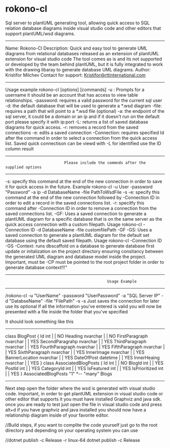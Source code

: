 # rokono-cl
Sql server to plantUML generating tool, allowing quick access to SQL relation database diagrams inside visual studio code and other editors that support plantUML/wsd diagrams. 


-----------------------------------------------------------------------------------------------------------
Name: Rokono-Cl
Description: Quick and easy tool to generate UML diagrams from relational databases released as an extension of plantUML extension for visual studio code
The tool comes as is and its not supported or developed by the team behind plantUML, but it is fully integrated to work with the drawing libaray to generate database UML diagrams.
Author: Kristifor Milchev
Contact for support: Kristifor@rttinternational.com

-----------------------------------------------------------------------------------------------------------

Usage example rokono-cl [options] [commands]
-u : Prompts for a username it should be an account that has access to view table relationships.
-password: requires a valid password for the current sql user
-d: the default database that will be used to generate a *.wsd diagram 
-file: requires a path that will point to a *.wsd file (optional) 
-a: the endpoint of the sql server, it could be a domain or an ip and if it doesn't run on the default port please specify it with ip:port
-L: returns a list of saved database diagrams for quick access.
-r: removes a record from the saved connections
-e: edits a saved connection
-Connection: requires specified Id after the command in order to select a connection from the quick access list. Saved quick connectison can be viewd with -L for identified use the ID column result

-----------------------------------------------------------------------------------------------------------
                              Please include the commnds after the supplied options                         
-----------------------------------------------------------------------------------------------------------
-s: specify this command at the end of the new connection in order to save it for quick access in the future. Example rokono-cl -u User -password \"Password\" -a ip -d DatabaseName -file PathToWsdFile -s 
-e: specify this command at the end of the new connection followed by -Connection ID in order to edit a record in the saved connections list.
-r: specitfy this command after -Connection ID in order to remove a connection from the saved connections list.
-GF: Uses a saved connection to generate a plantUML diagram for a specific database that is on the same server as the quick access connection with a custom filepath. Usage rokono-cl -Connection ID -d DatabaseName -file customfilePath -GF
-GS: Uses a saved connection to generate a plantUML diagram for the default set database using the default saved filepath. Usage rokono-cl -Connection ID -GS
-Context: runs dbscaffold on a database to generate database first update or initalization on the project directory ensuring consitancy between the generated UML diagram and database model inside the project. Important, must be -CP must be pointed to the root project folder in order to generate database context!!!"

-----------------------------------------------------------------------------------------------------------
                                                 Usage Example 
-----------------------------------------------------------------------------------------------------------
/rokono-cl -u "UserName" -password "UserPassword" -a "SQL Server IP" -d "DatabseName" -file "FilePath" -s 
-s Just saves the connection for later use its optional
If all the information you've entered is valid you will now be presented with a file inside the folder that you've specified

It should look something like this

----------------------------------------------------------------------------------------------------------
class BlogPost
{
    Id int |  | NO
    Heading nvarchar |  | NO
    FirstParagraph nvarchar |  | YES
    SecondParagrahp nvarchar |  | YES
    ThirdParagraph nvarchar |  | YES
    FourthParagraph nvarchar |  | YES
    FifthParagraph nvarchar |  | YES
    SixthParagraph nvarchar |  | YES
    InnerImage nvarchar |  | YES
    BannerLocation nvarchar |  | YES
    DateOfPost datetime |  | YES
    InnerHeaing nvarchar |  | YES
}
class AssociatedBlogPosts
{
    Id int |  | NO
    BlogId int |  | YES
    PostId int |  | YES
    CategoryId int |  | YES
    IsFeatured int |  | YES
    IsPrioritized int |  | YES
}
AssociatedBlogPosts "1" *-- "many" Blogs

-----------------------------------------------------------------------------------------------------------

Next step open the folder where the wsd is generated with visual studio code.
Important, in order to get plantUML extension in visual studio code or other editor that supports it you must have installed 
Graphviz and java sdk.
once you are ready to test just open the file in visual studio code and press alt+d if you have graphviz and java installed you should now have a relationship diagram inside of your favorite editor.


//Build steps, if you want to complite the code yourself just go to the root directory and depending on your operating system you can use

//dotnet publish -c Release -r linux-64
dotnet publish -c Release




